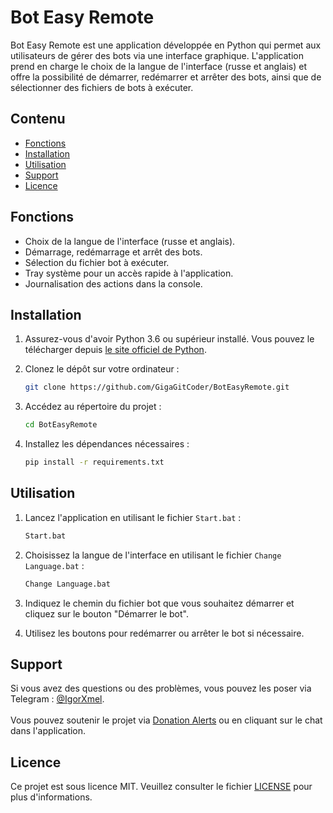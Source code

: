 # Bot Easy Remote

Bot Easy Remote est une application développée en Python qui permet aux utilisateurs de gérer des bots via une interface graphique. L'application prend en charge le choix de la langue de l'interface (russe et anglais) et offre la possibilité de démarrer, redémarrer et arrêter des bots, ainsi que de sélectionner des fichiers de bots à exécuter.

## Contenu

- [Fonctions](#fonctions)
- [Installation](#installation)
- [Utilisation](#utilisation)
- [Support](#support)
- [Licence](#licence)

## Fonctions

- Choix de la langue de l'interface (russe et anglais).
- Démarrage, redémarrage et arrêt des bots.
- Sélection du fichier bot à exécuter.
- Tray système pour un accès rapide à l'application.
- Journalisation des actions dans la console.

## Installation

1. Assurez-vous d'avoir Python 3.6 ou supérieur installé. Vous pouvez le télécharger depuis [le site officiel de Python](https://www.python.org/downloads/).
2. Clonez le dépôt sur votre ordinateur :

   ```bash
   git clone https://github.com/GigaGitCoder/BotEasyRemote.git
   ```

3. Accédez au répertoire du projet :

   ```bash
   cd BotEasyRemote
   ```

4. Installez les dépendances nécessaires :

   ```bash
   pip install -r requirements.txt
   ```

## Utilisation

1. Lancez l'application en utilisant le fichier `Start.bat` :

   ```bash
   Start.bat
   ```

2. Choisissez la langue de l'interface en utilisant le fichier `Change Language.bat` :

   ```bash
   Change Language.bat
   ```

3. Indiquez le chemin du fichier bot que vous souhaitez démarrer et cliquez sur le bouton "Démarrer le bot".
4. Utilisez les boutons pour redémarrer ou arrêter le bot si nécessaire.

## Support

Si vous avez des questions ou des problèmes, vous pouvez les poser via Telegram : [@IgorXmel](https://t.me/IgorXmel). <br>
<br>
Vous pouvez soutenir le projet via [Donation Alerts](https://www.donationalerts.com/r/ava_channel_live) ou en cliquant sur le chat dans l'application.

## Licence

Ce projet est sous licence MIT. Veuillez consulter le fichier [LICENSE](LICENSE) pour plus d'informations.